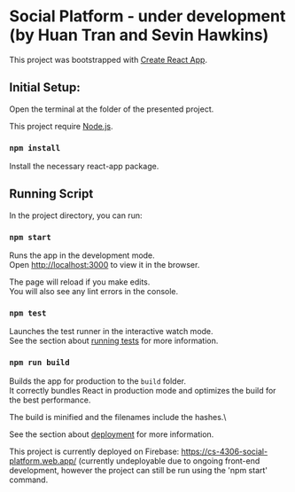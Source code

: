 # Social Platform - under development (by Huan Tran and Sevin Hawkins)

This project was bootstrapped with [Create React App](https://github.com/facebook/create-react-app).

## Initial Setup:

Open the terminal at the folder of the presented project.

This project require [Node.js](https://nodejs.org/en/).

### `npm install`

Install the necessary react-app package.

## Running Script

In the project directory, you can run:

### `npm start`

Runs the app in the development mode.\
Open [http://localhost:3000](http://localhost:3000) to view it in the browser.

The page will reload if you make edits.\
You will also see any lint errors in the console.

### `npm test`

Launches the test runner in the interactive watch mode.\
See the section about [running tests](https://facebook.github.io/create-react-app/docs/running-tests) for more information.

### `npm run build`

Builds the app for production to the `build` folder.\
It correctly bundles React in production mode and optimizes the build for the best performance.

The build is minified and the filenames include the hashes.\

See the section about [deployment](https://facebook.github.io/create-react-app/docs/deployment) for more information.

This project is currently deployed on Firebase: https://cs-4306-social-platform.web.app/ (currently undeployable due to ongoing front-end development, however the project can still be run using the 'npm start' command.
